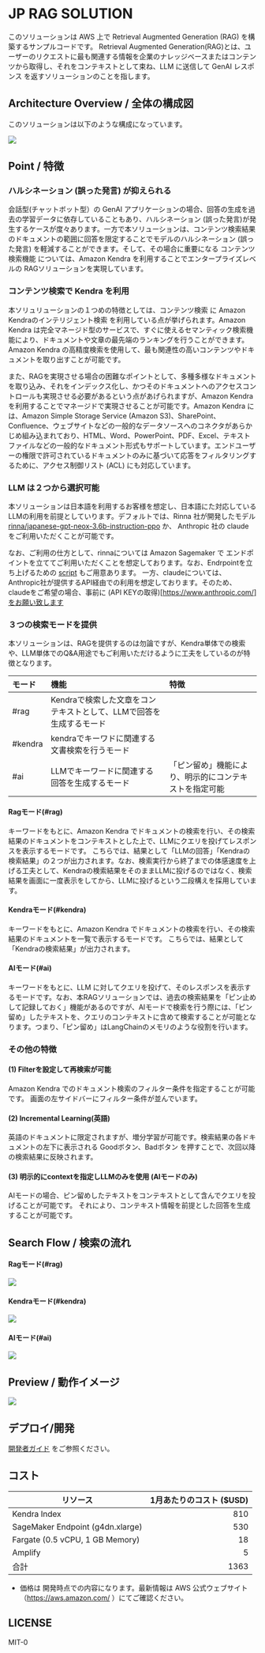 # JP RAG SOLUTION

このソリューションは AWS 上で Retrieval Augmented Generation (RAG) を構築するサンプルコードです。
Retrieval Augmented Generation(RAG)とは、ユーザーのリクエストに最も関連する情報を企業のナレッジベースまたはコンテンツから取得し、それをコンテキストとして束ね、LLM に送信して GenAI レスポンス を返すソリューションのことを指します。

## Architecture Overview / 全体の構成図

このソリューションは以下のような構成になっています。

![](docs/png/rag-architecture.png)


## Point / 特徴

### ハルシネーション (誤った発言) が抑えられる

会話型(チャットボット型）の GenAI アプリケーションの場合、回答の生成を過去の学習データに依存していることもあり、ハルシネーション (誤った発言)が発生するケースが度々あります。一方で本ソリューションは、コンテンツ検索結果のドキュメントの範囲に回答を限定することでモデルのハルシネーション (誤った発言) を軽減することができます。そして、その場合に重要になる コンテンツ検索機能 については、Amazon Kendra を利用することでエンタープライズレベルの RAGソリューションを実現しています。

### コンテンツ検索で Kendra を利用

本ソリュリューションの１つめの特徴としては、コンテンツ検索 に Amazon Kendraのインテリジェント検索 を利用している点が挙げられます。Amazon Kendra は完全マネージド型のサービスで、すぐに使えるセマンティック検索機能により、ドキュメントや文章の最先端のランキングを行うことができます。Amazon Kendra の高精度検索を使用して、最も関連性の高いコンテンツやドキュメントを取り出すことが可能です。

また、RAGを実現させる場合の困難なポイントとして、多種多様なドキュメントを取り込み、それをインデックス化し、かつそのドキュメントへのアクセスコントロールも実現させる必要があるという点があげられますが、Amazon Kendra を利用することでマネージドで実現させることが可能です。Amazon Kendra には、Amazon Simple Storage Service (Amazon S3)、SharePoint、Confluence、ウェブサイトなどの一般的なデータソースへのコネクタがあらかじめ組み込まれており、HTML、Word、PowerPoint、PDF、Excel、テキストファイルなどの一般的なドキュメント形式もサポートしています。エンドユーザーの権限で許可されているドキュメントのみに基づいて応答をフィルタリングするために、アクセス制御リスト (ACL) にも対応しています。

### LLM は２つから選択可能

本ソリューションは日本語を利用するお客様を想定し、日本語にた対応しているLLMの利用を前提としていります。デフォルトでは、Rinna 社が開発したモデル [rinna/japanese-gpt-neox-3.6b-instruction-ppo](https://huggingface.co/rinna/japanese-gpt-neox-3.6b-instruction-ppo) か、 Anthropic 社の claude をご利用いただくことが可能です。

なお、ご利用の仕方として、rinnaについては Amazon Sagemaker で エンドポイントを立ててご利用いただくことを想定しております。なお、Endrpointを立ち上げるための [script](llm/deploy_llm.sh) もご用意あります。
一方、claudeについては、Anthropic社が提供するAPI経由での利用を想定しております。そのため、claudeをご希望の場合、事前に (API KEYの取得)[https://www.anthropic.com/]をお願い致します

### ３つの検索モードを提供

本ソリューションは、RAGを提供するのは勿論ですが、Kendra単体での検索や、LLM単体でのQ&A用途でもご利用いただけるように工夫をしているのが特徴となります。


| モード     | 機能                                     | 特徴                          |
|:--------|:---------------------------------------|:----------------------------|
| #rag    | Kendraで検索した文章をコンテキストとして、LLMで回答を生成するモード |                             |
| #kendra | kendraでキーワドに関連する文書検索を行うモード             |                             |
| #ai     | LLMでキーワードに関連する回答を生成するモード               | 「ピン留め」機能により、明示的にコンテキストを指定可能 |

#### Ragモード(#rag)

キーワードをもとに、Amazon Kendra でドキュメントの検索を行い、その検索結果のドキュメントをコンテキストとした上で、LLMにクエリを投げてレスポンスを表示するモードです。
こちらでは、結果として「LLMの回答」「Kendraの検索結果」の２つが出力されます。なお、検索実行から終了までの体感速度を上げる工夫として、Kendraの検索結果をそのままLLMに投げるのではなく、検索結果を画面に一度表示をしてから、LLMに投げるという二段構えを採用しています。

#### Kendraモード(#kendra)

キーワードをもとに、Amazon Kendra でドキュメントの検索を行い、その検索結果のドキュメントを一覧で表示するモードです。
こちらでは、結果として「Kendraの検索結果」が出力されます。

#### AIモード(#ai)

キーワードをもとに、LLM に対してクエリを投げて、そのレスポンスを表示するモードです。なお、本RAGソリューションでは、過去の検索結果を「ピン止めして記録しておく」機能があるのですが、AIモードで検索を行う際には、「ピン留め」したテキストを、クエリのコンテキストに含めて検索することが可能となります。つまり、「ピン留め」はLangChainのメモリのような役割を行います。


### その他の特徴

#### (1) Filterを設定して再検索が可能

Amazon Kendra でのドキュメント検索のフィルター条件を指定することが可能です。
画面の左サイドバーにフィルター条件が並んでいます。

<!-- ![](docs/png/feature1.png) -->

#### (2) Incremental Learning(英語)

英語のドキュメントに限定されますが、増分学習が可能です。検索結果の各ドキュメントの左下に表示される Goodボタン、Badボタン を押すことで、次回以降の検索結果に反映されます。

<!-- ![](docs/png/feature2.png) -->

#### (3) 明示的にcontextを指定しLLMのみを使用 (AIモードのみ)

AIモードの場合、ピン留めしたテキストをコンテキストとして含んでクエリを投げることが可能です。
それにより、コンテキスト情報を前提とした回答を生成することが可能です。

<!-- ![](docs/png/feature3.png) -->


## Search Flow / 検索の流れ


#### Ragモード(#rag)

![](docs/png/flow-rag.png)

#### Kendraモード(#kendra)

![](docs/png/flow-kendra.png)


#### AIモード(#ai)

![](docs/png/flow-ai.png)



## Preview / 動作イメージ

![](docs/png/rag-screenshot.png)


## デプロイ/開発

[開発者ガイド](./docs/DeveloperGuide.md) をご参照ください。

## コスト

|               リソース             | 1月あたりのコスト ($USD) |
| --------------------------------- | ---------------------:|
| Kendra Index                      |  810   |
| SageMaker Endpoint (g4dn.xlarge)  |  530   |
| Fargate (0.5 vCPU, 1 GB Memory)   |  18    |
| Amplify                           |  5     |
| 合計                               |  1363  |  

* 価格は 開発時点での内容になります。最新情報は AWS 公式ウェブサイト（https://aws.amazon.com/ ）にてご確認ください。

## LICENSE

MIT-0

